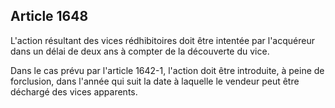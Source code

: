 Article 1648
----
L'action résultant des vices rédhibitoires doit être intentée par l'acquéreur
dans un délai de deux ans à compter de la découverte du vice.

Dans le cas prévu par l'article 1642-1, l'action doit être introduite, à peine
de forclusion, dans l'année qui suit la date à laquelle le vendeur peut être
déchargé des vices apparents.
